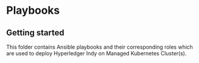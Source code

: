 # Playbooks

## Getting started
This folder contains Ansible playbooks and their corresponding roles which are used to deploy Hyperledger Indy on Managed Kubernetes Cluster(s).
